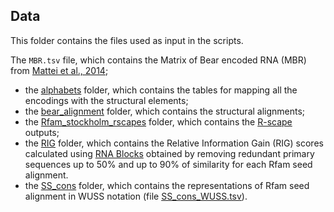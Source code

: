 ## Data

This folder contains the files used as input in the scripts.

The `MBR.tsv` file, which contains the Matrix of Bear encoded RNA (MBR) from [Mattei et al., 2014](https://academic.oup.com/nar/article/42/10/6146/2436561);
- the [alphabets](alphabets) folder, which contains the tables for mapping all the encodings with the structural elements;
- the [bear_alignment](bear_alignment) folder, which contains the structural alignments;
- the [Rfam_stockholm_rscapes](Rfam_stockholm_rscapes) folder, which contains the [R-scape](http://eddylab.org/R-scape/) 
outputs;
- the [RIG](RIG) folder, which contains the Relative Information Gain (RIG) scores calculated using [RNA Blocks](../outputs/RNA_Blocks/README.md)
 obtained by removing redundant primary sequences up to 50% and up to 90% of similarity for each Rfam seed alignment.
- the [SS_cons](SS_cons) folder, which contains the representations of Rfam seed alignment in WUSS notation (file [SS_cons_WUSS.tsv](SS_cons/SS_cons_WUSS.tsv)).